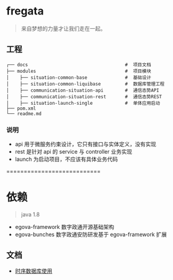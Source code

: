 # fregata

> 来自梦想的力量才让我们走在一起。

## 工程

```
┌── docs                                    #  项目文档
├── modules                                 #  项目模块
│    ├── situation-common-base              #  基础设计
│    ├── situation-common-liquibase         #  数据库管理工程
│    ├── communication-situation-api        #  通信态势API
│    ├── communication-situation-rest       #  通信态势REST
│    ├── situation-launch-single            #  单体应用启动
├── pom.xml                                 
└── readme.md                               
```

### 说明

- api 用于微服务约束设计，它只有接口与实体定义，没有实现
- rest 是针对 api 的 service 与 controller 业务实现
- launch 为启动项目，不应该有具体业务代码

===========================

# 依赖

>  java 1.8

- egova-framework 数字政通开源基础架构
- egova-bunches 数字政通安防研发基于 egova-framework 扩展

## 文档

- [时序数据库使用](./docs/时序数据库使用.md)
